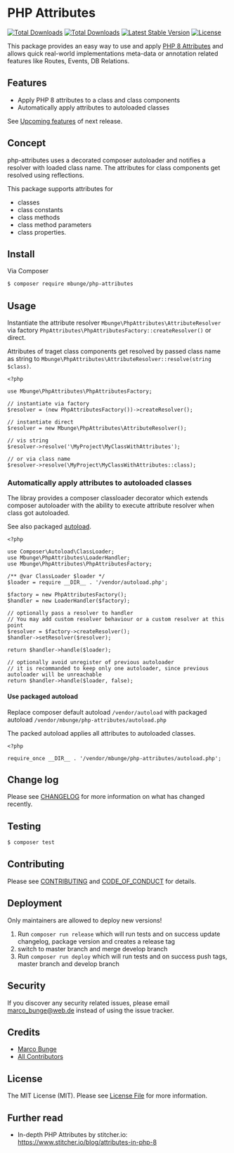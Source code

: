 # PHP Attributes

<a href="https://packagist.org/packages/mbunge/php-attributes"><img src="https://img.shields.io/packagist/php-v/mbunge/php-attributes" alt="Total Downloads"></a>
<a href="https://packagist.org/packages/mbunge/php-attributes"><img src="https://img.shields.io/packagist/dt/mbunge/php-attributes" alt="Total Downloads"></a>
<a href="https://packagist.org/packages/mbunge/php-attributes"><img src="https://img.shields.io/packagist/v/mbunge/php-attributes" alt="Latest Stable Version"></a>
<a href="https://packagist.org/packages/mbunge/php-attributes"><img src="https://img.shields.io/packagist/l/mbunge/php-attributes" alt="License"></a>

This package provides an easy way to use and apply [PHP 8 Attributes](https://www.php.net/manual/en/language.attributes.php) 
and allows quick real-world implementations meta-data or annotation related features like Routes, Events, DB Relations.

## Features
- Apply PHP 8 attributes to a class and class components
- Automatically apply attributes to autoloaded classes

See [Upcoming features](https://github.com/mbunge/php-attributes/issues?q=is%3Aissue+is%3Aopen+label%3A%22upcoming+feature%22) of next release.

## Concept

php-attributes uses a decorated composer autoloader and notifies a resolver with loaded class name.
The attributes for class components get resolved using reflections.

This package supports attributes for 

 - classes
 - class constants 
 - class methods 
 - class method parameters
 - class properties.

## Install

Via Composer

``` bash
$ composer require mbunge/php-attributes
```

## Usage

Instantiate the attribute resolver `Mbunge\PhpAttributes\AttributeResolver` via factory 
`PhpAttributes\PhpAttributesFactory::createResolver()` or direct.

Attributes of traget class components get resolved by passed class name as string 
to `Mbunge\PhpAttributes\AttributeResolver::resolve(string $class)`.

```injectablephp
<?php

use Mbunge\PhpAttributes\PhpAttributesFactory;

// instantiate via factory
$resolver = (new PhpAttributesFactory())->createResolver();

// instantiate direct
$resolver = new Mbunge\PhpAttributes\AttributeResolver();

// vis string
$resolver->resolve('\MyProject\MyClassWithAttributes');

// or via class name
$resolver->resolve(\MyProject\MyClassWithAttributes::class);
```

### Automatically apply attributes to autoloaded classes

The libray provides a composer classloader decorator which extends composer autoloader with the ability 
to execute attribute resolver when class got autoloaded.

See also packaged [autoload](/autoload.php).

```injectablephp
<?php

use Composer\Autoload\ClassLoader;
use Mbunge\PhpAttributes\LoaderHandler;
use Mbunge\PhpAttributes\PhpAttributesFactory;

/** @var ClassLoader $loader */
$loader = require __DIR__ . '/vendor/autoload.php';

$factory = new PhpAttributesFactory();
$handler = new LoaderHandler($factory);

// optionally pass a resolver to handler
// You may add custom resolver behaviour or a custom resolver at this point
$resolver = $factory->createResolver();
$handler->setResolver($resolver);

return $handler->handle($loader);

// optionally avoid unregister of previous autoloader
// it is recommanded to keep only one autoloader, since previous autoloader will be unreachable
return $handler->handle($loader, false);
```

#### Use packaged autoload

Replace composer default autoload `/vendor/autoload` with packaged autoload `/vendor/mbunge/php-attributes/autoload.php`

The packed autoload applies all attributes to autoloaded classes. 

```injectablephp
<?php

require_once __DIR__ . '/vendor/mbunge/php-attributes/autoload.php';
```

## Change log

Please see [CHANGELOG](CHANGELOG.md) for more information on what has changed recently.

## Testing

``` bash
$ composer test
```

## Contributing

Please see [CONTRIBUTING](CONTRIBUTING.md) and [CODE_OF_CONDUCT](CODE_OF_CONDUCT.md) for details.

## Deployment

Only maintainers are allowed to deploy new versions!

1. Run `composer run release` which will run tests and on success update changelog, package version and creates a release tag
2. switch to master branch and merge develop branch
3. Run `composer run deploy` which will run tests and on success push tags, master branch and develop branch

## Security

If you discover any security related issues, please email marco_bunge@web.de instead of using the issue tracker.

## Credits

- [Marco Bunge][link-author]
- [All Contributors][link-contributors]

## License

The MIT License (MIT). Please see [License File](LICENSE.md) for more information.

## Further read

- In-depth PHP Attributes by stitcher.io: https://www.stitcher.io/blog/attributes-in-php-8

[link-author]: https://github.com/mbunge
[link-contributors]: ../../contributors
